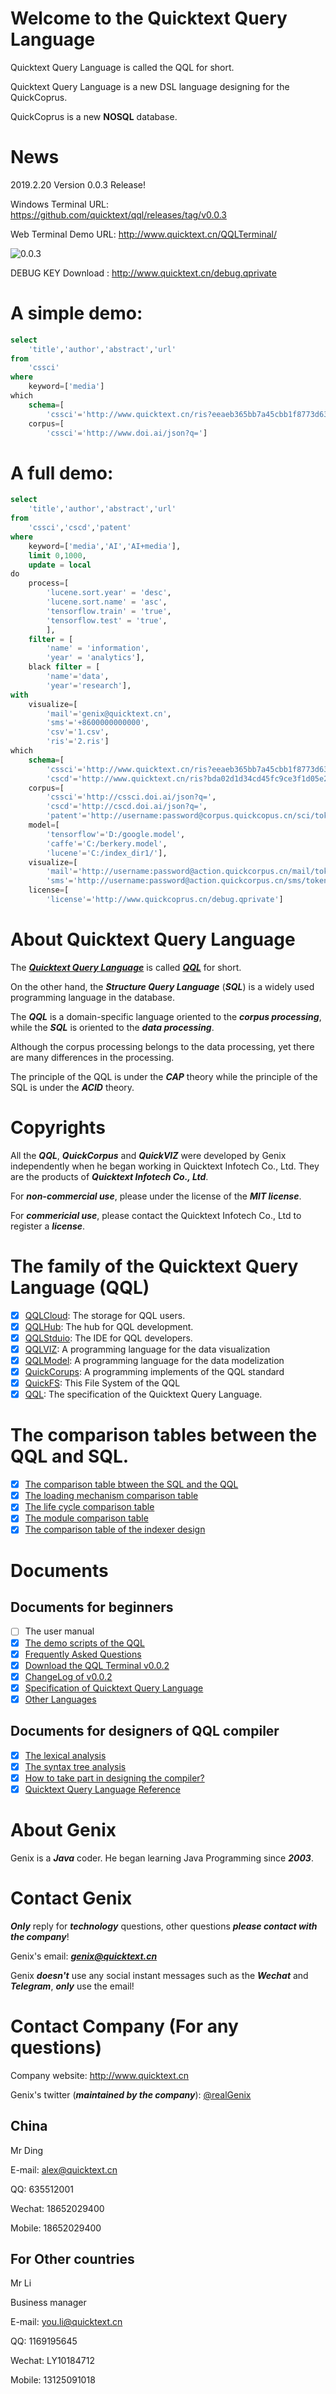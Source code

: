 # Welcome to the Quicktext Query Language

Quicktext Query Language is called the QQL for short.

Quicktext Query Language is a new DSL language designing for the QuickCoprus.

QuickCoprus is a new **NOSQL** database.

# News
2019.2.20    Version 0.0.3 Release! 

Windows Terminal URL: <https://github.com/quicktext/qql/releases/tag/v0.0.3>

Web Terminal Demo URL: <http://www.quicktext.cn/QQLTerminal/>

![0.0.3](images/0.0.3.png)

DEBUG KEY Download : <http://www.quicktext.cn/debug.qprivate>

# A simple demo:

```SQL
select 
	'title','author','abstract','url'
from
	'cssci'
where 
	keyword=['media']
which 
	schema=[
		'cssci'='http://www.quicktext.cn/ris?eeaeb365bb7a45cbb1f8773d63ead0fc'], 
	corpus=[
		'cssci'='http://www.doi.ai/json?q=']
```


# A full demo:

```SQL
select 
	'title','author','abstract','url'
from
	'cssci','cscd','patent'
where 
	keyword=['media','AI','AI+media'],
	limit 0,1000,
	update = local 
do 
	process=[
		'lucene.sort.year' = 'desc',
		'lucene.sort.name' = 'asc',
		'tensorflow.train' = 'true',
		'tensorflow.test' = 'true',
		],
	filter = [
		'name' = 'information',
		'year' = 'analytics'],
	black filter = [
		'name'='data',
		'year'='research'],
with	
	visualize=[
		'mail'='genix@quicktext.cn',
		'sms'='+8600000000000',
		'csv'='1.csv',
		'ris'='2.ris']
which 
	schema=[
		'cssci'='http://www.quicktext.cn/ris?eeaeb365bb7a45cbb1f8773d63ead0fc',
		'cscd'='http://www.quicktext.cn/ris?bda02d1d34cd45fc9ce3f1d05e2dde57'], 
	corpus=[
		'cssci'='http://cssci.doi.ai/json?q=',
		'cscd'='http://cscd.doi.ai/json?q=',
		'patent'='http://username:password@corpus.quickcopus.cn/sci/token3'],
	model=[
		'tensorflow'='D:/google.model',
		'caffe'='C:/berkery.model',
		'lucene'='C:/index_dir1/'],
	visualize=[
		'mail'='http://username:password@action.quickcorpus.cn/mail/token4',
		'sms'='http://username:password@action.quickcorpus.cn/sms/token5'],
	license=[
		'license'='http://www.quickcoprus.cn/debug.qprivate']

```

# About Quicktext Query Language

The [***Quicktext Query Language***](http://www.quicktext.org) is called [***QQL***](http://www.quicktext.org) for short. 

On the other hand, the ***Structure Query Language*** (***SQL***) is a widely used programming language in the database.

The ***QQL*** is a domain-specific language oriented to the ***corpus processing***, while the ***SQL*** is oriented to the ***data processing***.

Although the corpus processing belongs to the data processing, yet there are many differences in the processing.

The principle of the QQL is under the ***CAP*** theory while the principle of the SQL is under the ***ACID*** theory.

# Copyrights

All the ***QQL***, ***QuickCorpus*** and ***QuickVIZ*** were developed by Genix independently when he began working in Quicktext Infotech Co., Ltd. They are the products of ***Quicktext Infotech Co., Ltd***.

For ***non-commercial use***, please under the license of the ***MIT license***.

For ***commericial use***, please contact the Quicktext Infotech Co., Ltd to register a ***license***.

# The family of the Quicktext Query Language (QQL)
- [x] [QQLCloud](http://www.qqlclod.com/): The storage for QQL users.
- [x] [QQLHub](http://www.qqlhub.com/): The hub for QQL development.
- [x] [QQLStduio](http://www.qqlstdio.com/): The IDE for QQL developers.
- [x] [QQLVIZ](http://www.qqlviz.com): A programming language for the data visualization
- [x] [QQLModel](http://www.qqlmodel.com): A programming language for the data modelization
- [x] [QuickCorups](http://www.quickcorpus.org/): A programming implements of the QQL standard
- [x] [QuickFS](http://www.quickfs.org/): This File System of the QQL
- [x] [QQL](http://www.quicktext.org/): The specification of the Quicktext Query Language.

# The comparison tables between the QQL and SQL.
- [x] [The comparison table btween the SQL and the QQL](book/comparisons.md)
- [x] [The loading mechanism comparison table](book/tutorials.md)
- [x] [The life cycle comparison table](book/lifecycle.md)
- [x] [The module comparison table](book/modules.md)
- [x] [The comparison table of the indexer design](book/indexer.md)

# Documents
## Documents for beginners
- [ ] The user manual
- [x] [The demo scripts of the QQL](book/qql.demo.md)
- [x] [Frequently Asked Questions](faq.md)
- [x] [Download the QQL Terminal v0.0.2](https://github.com/quicktext/qql/releases)
- [x] [ChangeLog of v0.0.2](changelog.md)
- [x] [Specification of Quicktext Query Language](specification.md)
- [x] [Other Languages](otherlanguage.md)

## Documents for designers of QQL compiler
- [x] [The lexical analysis](book/qql.lexer.md)
- [x] [The syntax tree analysis](book/qql.parser.md)
- [x] [How to take part in designing the compiler?](how.md)
- [x] [Quicktext Query Language Reference](references.md)

# About Genix

Genix is a ***Java*** coder. He began learning Java Programming since ***2003***. 
# Contact Genix

***Only*** reply for ***technology*** questions, other questions ***please contact with the company***!
 
Genix's email: ***genix@quicktext.cn***

Genix ***doesn't*** use any social instant messages such as the ***Wechat*** and ***Telegram***, ***only*** use the email!

# Contact Company (For any questions)

Company website: <http://www.quicktext.cn>

Genix's twitter (***maintained by the company***): [@realGenix](https://twitter.com/realGenix)

## **China**

Mr Ding 

E-mail: alex@quicktext.cn

QQ: 635512001

Wechat: 18652029400

Mobile: 18652029400

## **For Other countries**

Mr Li 

Business manager 

E-mail: you.li@quicktext.cn

QQ: 1169195645

Wechat: LY10184712

Mobile: 13125091018

